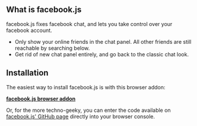 What is facebook.js
-------------------
facebook.js fixes facebook chat, and lets you take control over your facebook account.

* Only show your online friends in the chat panel. All other friends are still reachable by searching below.
* Get rid of new chat panel entirely, and go back to the classic chat look.

Installation
------------
The easiest way to install facebook.js is with this browser addon:

**[facebook.js browser addon][1]**

Or, for the more techno-geeky, you can enter the code available on [facebook.js' GitHub page][2] directly into your browser console.

[1]: https://github.com/TalAter/facebook.js/raw/master/facebookjs.exe
[2]: https://github.com/TalAter/facebook.js/blob/master/OrderedFriendsListPlus.js